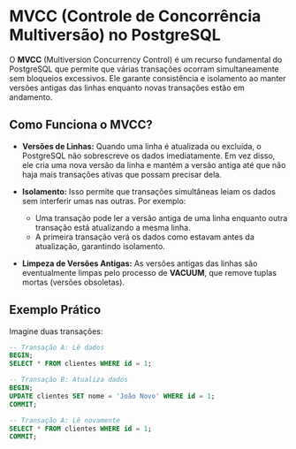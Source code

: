 # MVCC (Controle de Concorrência Multiversão) no PostgreSQL

O **MVCC** (Multiversion Concurrency Control) é um recurso fundamental do PostgreSQL que permite que várias transações ocorram simultaneamente sem bloqueios excessivos. Ele garante consistência e isolamento ao manter versões antigas das linhas enquanto novas transações estão em andamento.

## Como Funciona o MVCC?

- **Versões de Linhas:** Quando uma linha é atualizada ou excluída, o PostgreSQL não sobrescreve os dados imediatamente. Em vez disso, ele cria uma nova versão da linha e mantém a versão antiga até que não haja mais transações ativas que possam precisar dela.
  
- **Isolamento:** Isso permite que transações simultâneas leiam os dados sem interferir umas nas outras. Por exemplo:
  - Uma transação pode ler a versão antiga de uma linha enquanto outra transação está atualizando a mesma linha.
  - A primeira transação verá os dados como estavam antes da atualização, garantindo isolamento.

- **Limpeza de Versões Antigas:** As versões antigas das linhas são eventualmente limpas pelo processo de **VACUUM**, que remove tuplas mortas (versões obsoletas).

## Exemplo Prático

Imagine duas transações:

```sql
-- Transação A: Lê dados
BEGIN;
SELECT * FROM clientes WHERE id = 1;

-- Transação B: Atualiza dados
BEGIN;
UPDATE clientes SET nome = 'João Novo' WHERE id = 1;
COMMIT;

-- Transação A: Lê novamente
SELECT * FROM clientes WHERE id = 1;
COMMIT;
